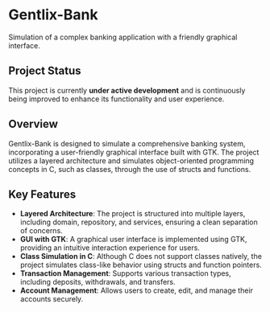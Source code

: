 # Gentlix-Bank
Simulation of a complex banking application with a friendly graphical interface.

## Project Status
This project is currently **under active development** and is continuously being improved to enhance its functionality and user experience.

## Overview
Gentlix-Bank is designed to simulate a comprehensive banking system, incorporating a user-friendly graphical interface built with GTK. The project utilizes a layered architecture and simulates object-oriented programming concepts in C, such as classes, through the use of structs and functions.

## Key Features
- **Layered Architecture**: The project is structured into multiple layers, including domain, repository, and services, ensuring a clean separation of concerns.
- **GUI with GTK**: A graphical user interface is implemented using GTK, providing an intuitive interaction experience for users.
- **Class Simulation in C**: Although C does not support classes natively, the project simulates class-like behavior using structs and function pointers.
- **Transaction Management**: Supports various transaction types, including deposits, withdrawals, and transfers.
- **Account Management**: Allows users to create, edit, and manage their accounts securely.

